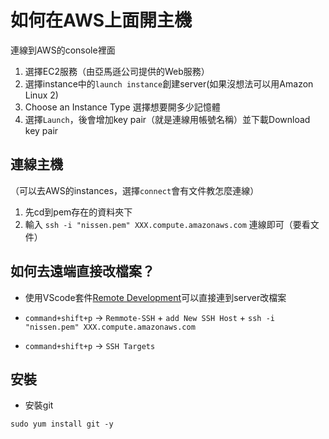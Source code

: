 
# 如何在AWS上面開主機

連線到AWS的console裡面

1. 選擇EC2服務（由亞馬遜公司提供的Web服務）
2. 選擇instance中的`launch instance`創建server(如果沒想法可以用Amazon Linux 2)
3. Choose an Instance Type 選擇想要開多少記憶體
5. 選擇`Launch`，後會增加key pair（就是連線用帳號名稱）並下載Download key pair


## 連線主機

（可以去AWS的instances，選擇`connect`會有文件教怎麼連線）

1. 先cd到pem存在的資料夾下
2. 輸入 `ssh -i "nissen.pem" XXX.compute.amazonaws.com` 連線即可（要看文件）

## 如何去遠端直接改檔案？

- 使用VScode套件[Remote Development](https://marketplace.visualstudio.com/items?itemName=ms-vscode-remote.vscode-remote-extensionpack)可以直接連到server改檔案

- `command+shift+p` -> `Remmote-SSH` + `add New SSH Host` + `ssh -i "nissen.pem" XXX.compute.amazonaws.com`

- `command+shift+p` -> `SSH Targets`

## 安裝

- 安裝git

```
sudo yum install git -y
```